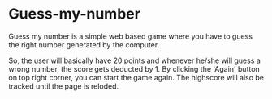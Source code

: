 # Guess-my-number

Guess my number is a simple web based game where you have to guess the right number generated by the computer.

So, the user will basically have 20 points and whenever he/she will guess a wrong number, the score gets deducted by 1. 
By clicking the 'Again' button on top right corner, you can start the game again. 
The highscore will also be tracked until the page is reloded.

